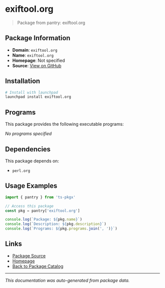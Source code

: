 # exiftool.org

> Package from pantry: exiftool.org

## Package Information

- **Domain**: `exiftool.org`
- **Name**: `exiftool.org`
- **Homepage**: Not specified
- **Source**: [View on GitHub](https://github.com/pkgxdev/pantry/tree/main/projects/exiftool.org/package.yml)

## Installation

```bash
# Install with launchpad
launchpad install exiftool.org
```

## Programs

This package provides the following executable programs:

*No programs specified*

## Dependencies

This package depends on:

- `perl.org`

## Usage Examples

```typescript
import { pantry } from 'ts-pkgx'

// Access this package
const pkg = pantry['exiftool.org']

console.log(`Package: ${pkg.name}`)
console.log(`Description: ${pkg.description}`)
console.log(`Programs: ${pkg.programs.join(', ')}`)
```

## Links

- [Package Source](https://github.com/pkgxdev/pantry/tree/main/projects/exiftool.org/package.yml)
- [Homepage](#)
- [Back to Package Catalog](../../package-catalog.md)

---

*This documentation was auto-generated from package data.*
